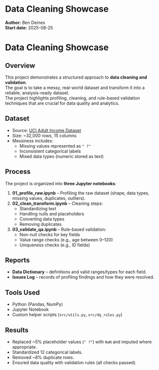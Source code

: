 # Data Cleaning Showcase

**Author:** Ben Deines  
**Start date:** 2025-08-25

 # Data Cleaning Showcase

## Overview
This project demonstrates a structured approach to **data cleaning and validation**.  
The goal is to take a messy, real-world dataset and transform it into a reliable, analysis-ready dataset.  
The project highlights profiling, cleaning, and rule-based validation techniques that are crucial for data quality and analytics.

## Dataset
- Source: [UCI Adult Income Dataset](https://archive.ics.uci.edu/ml/datasets/adult)   
- Size: ~32,000 rows, 15 columns  
- Messiness includes:
  - Missing values represented as `" ?"`
  - Inconsistent categorical labels
  - Mixed data types (numeric stored as text)

## Process
The project is organized into **three Jupyter notebooks**:
1. **01_profile_raw.ipynb** – Profiling the raw dataset (shape, data types, missing values, duplicates, outliers).  
2. **02_clean_transform.ipynb** – Cleaning steps:
   - Standardizing text
   - Handling nulls and placeholders
   - Converting data types
   - Removing duplicates
3. **03_validate_qa.ipynb** – Rule-based validation:
   - Non-null checks for key fields
   - Value range checks (e.g., age between 0–120)
   - Uniqueness checks (e.g., ID fields)

## Reports
- **Data Dictionary** – definitions and valid ranges/types for each field.  
- **Issues Log** – records of profiling findings and how they were resolved.  

## Tools Used
- Python (Pandas, NumPy)
- Jupyter Notebook
- Custom helper scripts (`src/utils.py`, `src/dq_rules.py`)

## Results
- Replaced ~5% placeholder values (`" ?"`) with `NaN` and imputed where appropriate.  
- Standardized 12 categorical labels.  
- Removed ~8% duplicate rows.  
- Ensured data quality with validation rules (all checks passed).  





